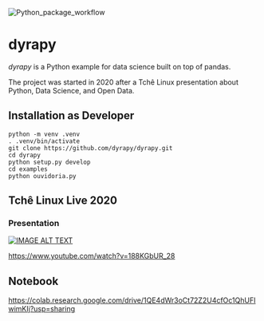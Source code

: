 ![Python_package_workflow](https://github.com/dyrapy/dyrapy/workflows/Python%20package/badge.svg)

# dyrapy

*dyrapy* is a Python example for data science built on top of pandas.

The project was started in 2020 after a Tchê Linux presentation about Python, Data Science, and Open Data.



## Installation as Developer

```
python -m venv .venv
. .venv/bin/activate
git clone https://github.com/dyrapy/dyrapy.git
cd dyrapy
python setup.py develop
cd examples
python ouvidoria.py
```

## Tchê Linux Live 2020 

### Presentation

[![IMAGE ALT TEXT](http://img.youtube.com/vi/188KGbUR_28/0.jpg)](http://www.youtube.com/watch?v=188KGbUR_28 "TL 2020")

https://www.youtube.com/watch?v=188KGbUR_28

## Notebook

https://colab.research.google.com/drive/1QE4dWr3oCt72Z2U4cfOc1QhUFIwimKIj?usp=sharing
